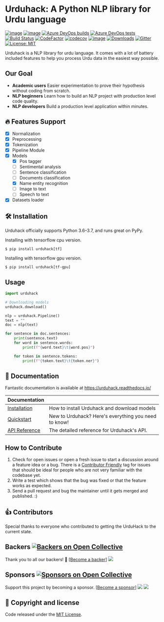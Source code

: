# Urduhack: A Python NLP library for Urdu language

[![image](https://img.shields.io/pypi/pyversions/urduhack.svg)](https://pypi.org/project/urduhack/)
[![image](https://img.shields.io/pypi/v/urduhack.svg)](https://pypi.org/project/urduhack/)
[![Azure DevOps builds](https://img.shields.io/azure-devops/build/urduhack/urduhack/1?logo=azure-pipelines)](https://dev.azure.com/Urduhack/Urduhack/_build?definitionId=1)
[![Azure DevOps tests](https://img.shields.io/azure-devops/tests/urduhack/urduhack/1?logo=azure-pipelines)](https://dev.azure.com/Urduhack/Urduhack/_build?definitionId=1)
[![Build Status](https://img.shields.io/travis/urduhack/urduhack?label=linux%20build&logo=travis)](https://travis-ci.org/urduhack/urduhack)
[![CodeFactor](https://www.codefactor.io/repository/github/urduhack/urduhack/badge)](https://www.codefactor.io/repository/github/urduhack/urduhack)
[![codecov](https://codecov.io/gh/urduhack/urduhack/branch/master/graph/badge.svg)](https://codecov.io/gh/urduhack/urduhack)
[![image](https://img.shields.io/github/contributors/urduhack/urduhack.svg)](https://github.com/urduhack/urduhack/graphs/contributors)
[![Downloads](https://pepy.tech/badge/urduhack)](https://pepy.tech/project/urduhack)
[![Gitter](https://badges.gitter.im/urduhack/urduhack.svg)](https://gitter.im/urduhack)
[![License: MIT](https://img.shields.io/badge/license-MIT-blue.svg)](https://github.com/urduhack/urduhack/blob/master/LICENSE)

Urduhack is a NLP library for urdu language. It comes with a lot of battery included features to help you process Urdu
data in the easiest way possible.

Our Goal
--------

- **Academic users** Easier experimentation to prove their hypothesis without coding from scratch.
- **NLP beginners** Learn how to build an NLP project with production level code quality.
- **NLP developers** Build a production level application within minutes.

🔥 Features Support
-------------------
- [x] Normalization
- [x] Preprocessing
- [x] Tokenization
- [x] Pipeline Module
- [x] Models
  - [x] Pos tagger
  - [ ] Sentimental analysis
  - [ ] Sentence classification
  - [ ] Documents classification
  - [x] Name entity recognition
  - [ ] Image to text
  - [ ] Speech to text
- [x] Datasets loader

🛠 Installation
---------------
Urduhack officially supports Python 3.6–3.7, and runs great on PyPy.

Installing with tensorflow cpu version.
``` {.sourceCode .bash}
$ pip install urduhack[tf]
```

Installing with tensorflow gpu version.
``` {.sourceCode .bash}
$ pip install urduhack[tf-gpu]
```

Usage
-----

```python
import urduhack

# Downloading models
urduhack.download()

nlp = urduhack.Pipeline()
text = ""
doc = nlp(text)

for sentence in doc.sentences:
    print(sentence.text)
    for word in sentence.words:
        print(f"{word.text}\t{word.pos}")

    for token in sentence.tokens:
        print(f"{token.text}\t{token.ner}")
```

🔗 Documentation
----------------
Fantastic documentation is available at <https://urduhack.readthedocs.io/>

| Documentation   |                                                                |
| --------------- | -------------------------------------------------------------- |
| [Installation]  | How to install Urduhack and download models                    |
| [Quickstart]    | New to Urduhack? Here's everything you need to know!           |
| [API Reference] | The detailed reference for Urduhack's API.                     |

[Installation]: https://urduhack.readthedocs.io/en/stable/installation.html
[Quickstart]: https://urduhack.readthedocs.io/en/stable/quickstart/index.html
[Api reference]: https://urduhack.readthedocs.io/en/stable/reference/index.html



How to Contribute
-----------------
1.  Check for open issues or open a fresh issue to start a discussion
    around a feature idea or a bug. There is a [Contributor Friendly](https://github.com/urduhack/urduhack/issues)
    tag for issues that should be ideal for people who are not very
    familiar with the codebase yet.
3.  Write a test which shows that the bug was fixed or that the feature
    works as expected.
4.  Send a pull request and bug the maintainer until it gets merged and
    published. :)

👍 Contributors
---------------
Special thanks to everyone who contributed to getting the UrduHack to the current state.

Backers [![Backers on Open Collective](https://opencollective.com/urduhack/backers/badge.svg)](#backers)
---------------------------------------------------------------------------------------------------------
Thank you to all our backers! 🙏 [[Become a backer](https://opencollective.com/urduhack#backer)]
<a href="https://opencollective.com/urduhack#backers" target="_blank"><img src="https://opencollective.com/urduhack/backers.svg?width=890"></a>

Sponsors [![Sponsors on Open Collective](https://opencollective.com/urduhack/sponsors/badge.svg)](#sponsors)
------------------------------------------------------------------------------------------------------------
Support this project by becoming a sponsor. [[Become a sponsor](https://opencollective.com/urduhack#sponsor)]
<a href="https://opencollective.com/urduhack/sponsor/0/website" target="_blank"><img src="https://opencollective.com/urduhack/sponsor/0/avatar.svg"></a>
<a href="https://opencollective.com/urduhack/sponsor/1/website" target="_blank"><img src="https://opencollective.com/urduhack/sponsor/1/avatar.svg"></a>

📝 Copyright and license
------------------------
Code released under the [MIT License](ttps://github.com/urduhack/urduhack/blob/master/LICENSE).